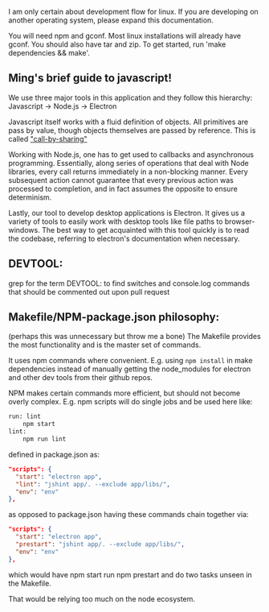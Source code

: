 I am only certain about development flow for linux. If you are developing on
another operating system, please expand this documentation.

You will need npm and gconf. Most linux installations will already have gconf.
You should also have tar and zip. To get started, run 'make dependencies && make'.

## Ming's brief guide to javascript!

We use three major tools in this application and they follow this hierarchy:
Javascript -> Node.js -> Electron

Javascript itself works with a fluid definition of objects. All primitives are
pass by value, though objects themselves are passed by reference. This is
called
["call-by-sharing"](https://en.wikipedia.org/wiki/Evaluation_strategy#Call_by_sharing)

Working with Node.js, one has to get used to callbacks and asynchronous
programming. Essentially, along series of operations that deal with Node
libraries, every call returns immediately in a non-blocking manner. Every
subsequent action cannot guarantee that every previous action was processed to
completion, and in fact assumes the opposite to ensure determinism.

Lastly, our tool to develop desktop applications is Electron. It gives us a
variety of tools to easily work with desktop tools like file paths to
browser-windows. The best way to get acquainted with this tool quickly is to
read the codebase, referring to electron's documentation when necessary.

## DEVTOOL:

grep for the term DEVTOOL: to find switches and console.log commands that
should be commented out upon pull request

## Makefile/NPM-package.json philosophy:
(perhaps this was unnecessary but throw me a bone)
The Makefile provides the most functionality and is the master set of commands.

It uses npm commands where convenient. E.g. using `npm install` in make
dependencies instead of manually getting the node_modules for electron and
other dev tools from their github repos.

NPM makes certain commands more efficient, but should not become overly
complex. E.g. npm scripts will do single jobs and be used here like:
```mf
run: lint
	npm start
lint:
	npm run lint
```
defined in package.json as:
```json
"scripts": {
  "start": "electron app",
  "lint": "jshint app/. --exclude app/libs/",
  "env": "env"
},
```
as opposed to package.json having these commands chain together via:
```json
"scripts": {
  "start": "electron app",
  "prestart": "jshint app/. --exclude app/libs/",
  "env": "env"
},
```
which would have npm start run npm prestart and do two tasks unseen in the
Makefile.

That would be relying too much on the node ecosystem.
